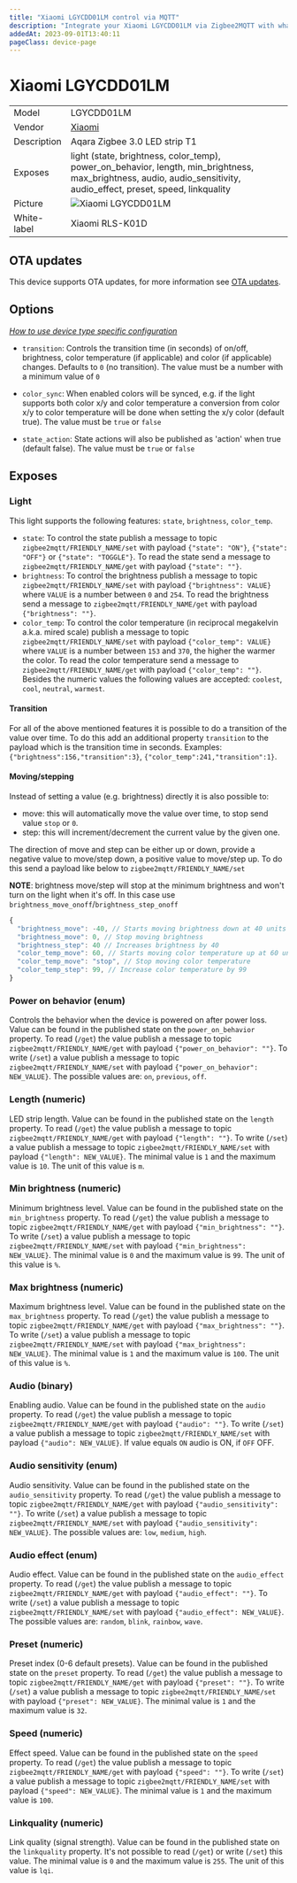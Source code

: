 ```yaml
---
title: "Xiaomi LGYCDD01LM control via MQTT"
description: "Integrate your Xiaomi LGYCDD01LM via Zigbee2MQTT with whatever smart home infrastructure you are using without the vendor's bridge or gateway."
addedAt: 2023-09-01T13:40:11
pageClass: device-page
---
```


<!-- !!!! -->
<!-- ATTENTION: This file is auto-generated through docgen! -->
<!-- You can only edit the "Notes"-Section between the two comment lines "Notes BEGIN" and "Notes END". -->
<!-- Do not use h1 or h2 heading within "## Notes"-Section. -->
<!-- !!!! -->

# Xiaomi LGYCDD01LM

|     |     |
|-----|-----|
| Model | LGYCDD01LM  |
| Vendor  | [Xiaomi](/supported-devices/#v=Xiaomi)  |
| Description | Aqara Zigbee 3.0 LED strip T1 |
| Exposes | light (state, brightness, color_temp), power_on_behavior, length, min_brightness, max_brightness, audio, audio_sensitivity, audio_effect, preset, speed, linkquality |
| Picture | ![Xiaomi LGYCDD01LM](https://www.zigbee2mqtt.io/images/devices/LGYCDD01LM.jpg) |
| White-label | Xiaomi RLS-K01D |


<!-- Notes BEGIN: You can edit here. Add "## Notes" headline if not already present. -->


<!-- Notes END: Do not edit below this line -->


## OTA updates
This device supports OTA updates, for more information see [OTA updates](../guide/usage/ota_updates.md).


## Options
*[How to use device type specific configuration](../guide/configuration/devices-groups.md#specific-device-options)*

* `transition`: Controls the transition time (in seconds) of on/off, brightness, color temperature (if applicable) and color (if applicable) changes. Defaults to `0` (no transition). The value must be a number with a minimum value of `0`

* `color_sync`: When enabled colors will be synced, e.g. if the light supports both color x/y and color temperature a conversion from color x/y to color temperature will be done when setting the x/y color (default true). The value must be `true` or `false`

* `state_action`: State actions will also be published as 'action' when true (default false). The value must be `true` or `false`


## Exposes

### Light 
This light supports the following features: `state`, `brightness`, `color_temp`.
- `state`: To control the state publish a message to topic `zigbee2mqtt/FRIENDLY_NAME/set` with payload `{"state": "ON"}`, `{"state": "OFF"}` or `{"state": "TOGGLE"}`. To read the state send a message to `zigbee2mqtt/FRIENDLY_NAME/get` with payload `{"state": ""}`.
- `brightness`: To control the brightness publish a message to topic `zigbee2mqtt/FRIENDLY_NAME/set` with payload `{"brightness": VALUE}` where `VALUE` is a number between `0` and `254`. To read the brightness send a message to `zigbee2mqtt/FRIENDLY_NAME/get` with payload `{"brightness": ""}`.
- `color_temp`: To control the color temperature (in reciprocal megakelvin a.k.a. mired scale) publish a message to topic `zigbee2mqtt/FRIENDLY_NAME/set` with payload `{"color_temp": VALUE}` where `VALUE` is a number between `153` and `370`, the higher the warmer the color. To read the color temperature send a message to `zigbee2mqtt/FRIENDLY_NAME/get` with payload `{"color_temp": ""}`. Besides the numeric values the following values are accepted: `coolest`, `cool`, `neutral`, `warmest`.

#### Transition
For all of the above mentioned features it is possible to do a transition of the value over time. To do this add an additional property `transition` to the payload which is the transition time in seconds.
Examples: `{"brightness":156,"transition":3}`, `{"color_temp":241,"transition":1}`.

#### Moving/stepping
Instead of setting a value (e.g. brightness) directly it is also possible to:
- move: this will automatically move the value over time, to stop send value `stop` or `0`.
- step: this will increment/decrement the current value by the given one.

The direction of move and step can be either up or down, provide a negative value to move/step down, a positive value to move/step up.
To do this send a payload like below to `zigbee2mqtt/FRIENDLY_NAME/set`

**NOTE**: brightness move/step will stop at the minimum brightness and won't turn on the light when it's off. In this case use `brightness_move_onoff`/`brightness_step_onoff`
````js
{
  "brightness_move": -40, // Starts moving brightness down at 40 units per second
  "brightness_move": 0, // Stop moving brightness
  "brightness_step": 40 // Increases brightness by 40
  "color_temp_move": 60, // Starts moving color temperature up at 60 units per second
  "color_temp_move": "stop", // Stop moving color temperature
  "color_temp_step": 99, // Increase color temperature by 99
}
````

### Power on behavior (enum)
Controls the behavior when the device is powered on after power loss.
Value can be found in the published state on the `power_on_behavior` property.
To read (`/get`) the value publish a message to topic `zigbee2mqtt/FRIENDLY_NAME/get` with payload `{"power_on_behavior": ""}`.
To write (`/set`) a value publish a message to topic `zigbee2mqtt/FRIENDLY_NAME/set` with payload `{"power_on_behavior": NEW_VALUE}`.
The possible values are: `on`, `previous`, `off`.

### Length (numeric)
LED strip length.
Value can be found in the published state on the `length` property.
To read (`/get`) the value publish a message to topic `zigbee2mqtt/FRIENDLY_NAME/get` with payload `{"length": ""}`.
To write (`/set`) a value publish a message to topic `zigbee2mqtt/FRIENDLY_NAME/set` with payload `{"length": NEW_VALUE}`.
The minimal value is `1` and the maximum value is `10`.
The unit of this value is `m`.

### Min brightness (numeric)
Minimum brightness level.
Value can be found in the published state on the `min_brightness` property.
To read (`/get`) the value publish a message to topic `zigbee2mqtt/FRIENDLY_NAME/get` with payload `{"min_brightness": ""}`.
To write (`/set`) a value publish a message to topic `zigbee2mqtt/FRIENDLY_NAME/set` with payload `{"min_brightness": NEW_VALUE}`.
The minimal value is `0` and the maximum value is `99`.
The unit of this value is `%`.

### Max brightness (numeric)
Maximum brightness level.
Value can be found in the published state on the `max_brightness` property.
To read (`/get`) the value publish a message to topic `zigbee2mqtt/FRIENDLY_NAME/get` with payload `{"max_brightness": ""}`.
To write (`/set`) a value publish a message to topic `zigbee2mqtt/FRIENDLY_NAME/set` with payload `{"max_brightness": NEW_VALUE}`.
The minimal value is `1` and the maximum value is `100`.
The unit of this value is `%`.

### Audio (binary)
Enabling audio.
Value can be found in the published state on the `audio` property.
To read (`/get`) the value publish a message to topic `zigbee2mqtt/FRIENDLY_NAME/get` with payload `{"audio": ""}`.
To write (`/set`) a value publish a message to topic `zigbee2mqtt/FRIENDLY_NAME/set` with payload `{"audio": NEW_VALUE}`.
If value equals `ON` audio is ON, if `OFF` OFF.

### Audio sensitivity (enum)
Audio sensitivity.
Value can be found in the published state on the `audio_sensitivity` property.
To read (`/get`) the value publish a message to topic `zigbee2mqtt/FRIENDLY_NAME/get` with payload `{"audio_sensitivity": ""}`.
To write (`/set`) a value publish a message to topic `zigbee2mqtt/FRIENDLY_NAME/set` with payload `{"audio_sensitivity": NEW_VALUE}`.
The possible values are: `low`, `medium`, `high`.

### Audio effect (enum)
Audio effect.
Value can be found in the published state on the `audio_effect` property.
To read (`/get`) the value publish a message to topic `zigbee2mqtt/FRIENDLY_NAME/get` with payload `{"audio_effect": ""}`.
To write (`/set`) a value publish a message to topic `zigbee2mqtt/FRIENDLY_NAME/set` with payload `{"audio_effect": NEW_VALUE}`.
The possible values are: `random`, `blink`, `rainbow`, `wave`.

### Preset (numeric)
Preset index (0-6 default presets).
Value can be found in the published state on the `preset` property.
To read (`/get`) the value publish a message to topic `zigbee2mqtt/FRIENDLY_NAME/get` with payload `{"preset": ""}`.
To write (`/set`) a value publish a message to topic `zigbee2mqtt/FRIENDLY_NAME/set` with payload `{"preset": NEW_VALUE}`.
The minimal value is `1` and the maximum value is `32`.

### Speed (numeric)
Effect speed.
Value can be found in the published state on the `speed` property.
To read (`/get`) the value publish a message to topic `zigbee2mqtt/FRIENDLY_NAME/get` with payload `{"speed": ""}`.
To write (`/set`) a value publish a message to topic `zigbee2mqtt/FRIENDLY_NAME/set` with payload `{"speed": NEW_VALUE}`.
The minimal value is `1` and the maximum value is `100`.

### Linkquality (numeric)
Link quality (signal strength).
Value can be found in the published state on the `linkquality` property.
It's not possible to read (`/get`) or write (`/set`) this value.
The minimal value is `0` and the maximum value is `255`.
The unit of this value is `lqi`.

